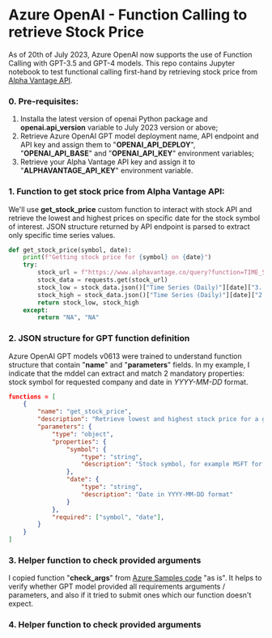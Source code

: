 # Azure OpenAI - Function Calling to retrieve Stock Price

As of 20th of July 2023, Azure OpenAI now supports the use of Function Calling with GPT-3.5 and GPT-4 models. This repo contains Jupyter notebook to test functional calling first-hand by retrieving stock price from [Alpha Vantage API](https://www.alphavantage.co/).

### 0. Pre-requisites:

1. Installa the latest version of openai Python package and **openai.api_version** variable to July 2023 version or above;
2. Retrieve Azure OpenAI GPT model deployment name, API endpoint and API key and assign them to "**OPENAI_API_DEPLOY**", "**OPENAI_API_BASE**" and "**OPENAI_API_KEY**" environment variables;
3. Retrieve your Alpha Vantage API key and assign it to "**ALPHAVANTAGE_API_KEY**" environment variable.

### 1. Function to get stock price from Alpha Vantage API:

We'll use **get_stock_price** custom function to interact with stock API and retrieve the lowest and highest prices on specific date for the stock symbol of interest. JSON structure returned by API endpoint is parsed to extract only specific time series values.
``` Python
def get_stock_price(symbol, date):
    print(f"Getting stock price for {symbol} on {date}")
    try:
        stock_url = f"https://www.alphavantage.co/query?function=TIME_SERIES_DAILY&symbol={symbol}&apikey={av_api_key}"
        stock_data = requests.get(stock_url)
        stock_low = stock_data.json()["Time Series (Daily)"][date]["3. low"]
        stock_high = stock_data.json()["Time Series (Daily)"][date]["2. high"]
        return stock_low, stock_high
    except:
        return "NA", "NA"
```

### 2. JSON structure for GPT function definition

Azure OpenAI GPT models v0613 were trained to understand function structure that contain "**name**" and "**parameters**" fields. In my example, I indicate that the mddel can extract and match 2 mandatory properties: stock symbol for requested company and date in _YYYY-MM-DD_ format.

``` JSON
functions = [
    {
        "name": "get_stock_price",
        "description": "Retrieve lowest and highest stock price for a given stock symbol and date",
        "parameters": {
            "type": "object",
            "properties": {
                "symbol": {
                    "type": "string",
                    "description": "Stock symbol, for example MSFT for Microsoft"
                },
                "date": {
                    "type": "string",
                    "description": "Date in YYYY-MM-DD format"
                }
            },
            "required": ["symbol", "date"],
        }   
    }
]
```

### 3. Helper function to check provided arguments

I copied function "**check_args**" from [Azure Samples code](https://github.com/Azure-Samples/openai/tree/main/Basic_Samples/Functions) "as is". It helps to verify whether GPT model provided all requirements arguments / parameters, and also if it tried to submit ones which our function doesn't expect.

### 4. Helper function to check provided arguments

